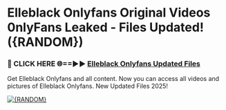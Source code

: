 # Elleblack Onlyfans Original Videos 0nlyFans Leaked - Files Updated! ({RANDOM})

<h3>🔴 CLICK HERE 🌐==►► <a href="https://betterlinks.top/A2PfLJ" rel="nofollow">Elleblack Onlyfans Updated Files</a></h3>

Get Elleblack Onlyfans and all content. Now you can access all videos and pictures of Elleblack Onlyfans. New Updated Files 2025!

[![{RANDOM}](https://i.imgur.com/ppqm5kG.gif)](https://betterlinks.top/A2PfLJ)